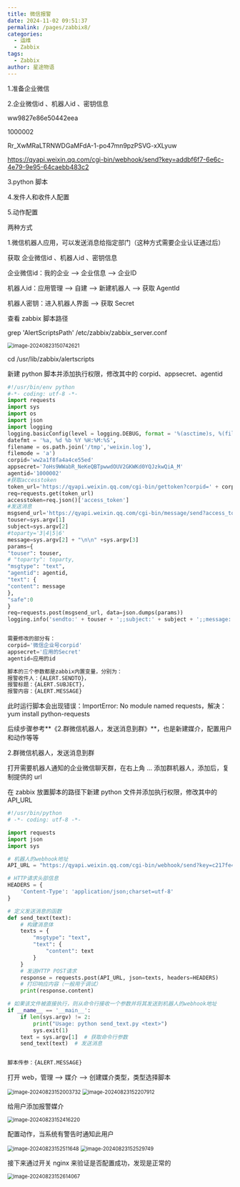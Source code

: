 ```yaml
---
title: 微信报警
date: 2024-11-02 09:51:37
permalink: /pages/zabbix8/
categories:
  - 运维
  - Zabbix
tags:
  - Zabbix
author: 星途物语
---
```

1.准备企业微信

2.企业微信id 、机器人id 、密钥信息

ww9827e86e50442eea

1000002

Rr_XwMRaLTRNWDGaMFdA-1-po47mn9pzPSVG-xXLyuw

https://qyapi.weixin.qq.com/cgi-bin/webhook/send?key=addbf6f7-6e6c-4e79-9e95-64caebb483c2

3.python 脚本

4.发件人和收件人配置

5.动作配置



两种方式

1.微信机器人应用，可以发送消息给指定部门（这种方式需要企业认证通过后）

获取 企业微信id 、机器人id 、密钥信息

企业微信id：我的企业 --> 企业信息 --> 企业ID

机器人id：应用管理 --> 自建 --> 新建机器人 --> 获取 AgentId

机器人密钥：进入机器人界面 --> 获取 Secret

查看 zabbix 脚本路径

grep 'AlertScriptsPath' /etc/zabbix/zabbix_server.conf

 <img src="D:\file\02-笔记\02-运维\assets\image-20240823150742621.png" alt="image-20240823150742621" style="zoom:80%;" />

cd /usr/lib/zabbix/alertscripts

新建 python 脚本并添加执行权限，修改其中的 corpid、appsecret、agentid

```python
#!/usr/bin/env python
#-*- coding: utf-8 -*-
import requests
import sys
import os
import json
import logging
logging.basicConfig(level = logging.DEBUG, format = '%(asctime)s, %(filename)s, %(levelname)s, %(message)s',
datefmt = '%a, %d %b %Y %H:%M:%S',
filename = os.path.join('/tmp','weixin.log'),
filemode = 'a')
corpid='ww2a1f8fa4a4ce55ed'
appsecret='7oHs9WWabR_NeKeQBTpwwdOUV2GKWKd0YQJzkwQiA_M'
agentid='1000002'
#获取accesstoken
token_url='https://qyapi.weixin.qq.com/cgi-bin/gettoken?corpid=' + corpid + '&corpsecret=' + appsecret
req=requests.get(token_url)
accesstoken=req.json()['access_token']
#发送消息
msgsend_url='https://qyapi.weixin.qq.com/cgi-bin/message/send?access_token=' + accesstoken
touser=sys.argv[1]
subject=sys.argv[2]
#toparty='3|4|5|6'
message=sys.argv[2] + "\n\n" +sys.argv[3]
params={
"touser": touser,
# "toparty": toparty,
"msgtype": "text",
"agentid": agentid,
"text": {
"content": message
},
"safe":0
}
req=requests.post(msgsend_url, data=json.dumps(params))
logging.info('sendto:' + touser + ';;subject:' + subject + ';;message:' + message)


需要修改的部分有：
corpid='微信企业号corpid'
appsecret='应用的Secret'
agentid=应用的id

脚本的三个参数都是zabbix内置变量，分别为：
报警收件人：{ALERT.SENDTO}，
报警标题：{ALERT.SUBJECT}，
报警内容：{ALERT.MESSAGE}
```

此时运行脚本会出现错误：ImportError: No module named requests，解决：yum install python-requests

后续步骤参考**《2.群微信机器人，发送消息到群》**，也是新建媒介，配置用户和动作等等



2.群微信机器人，发送消息到群

打开需要机器人通知的企业微信聊天群，在右上角 ... 添加群机器人，添加后，复制提供的 url

在 zabbix 放置脚本的路径下新建 python 文件并添加执行权限，修改其中的 API_URL

```python
#!/usr/bin/python
# -*- coding: utf-8 -*-

import requests
import json
import sys

# 机器人的webhook地址
API_URL = "https://qyapi.weixin.qq.com/cgi-bin/webhook/send?key=c217fe49-a91d-4c32-8f90-5e46f1f45f59"

# HTTP请求头部信息
HEADERS = {
    'Content-Type': 'application/json;charset=utf-8'
}

# 定义发送消息的函数
def send_text(text):
    # 构建消息体
    texts = {
        "msgtype": "text",
        "text": {
            "content": text
        }
    }
    # 发送HTTP POST请求
    response = requests.post(API_URL, json=texts, headers=HEADERS)
    # 打印响应内容（一般用于调试）
    print(response.content)

# 如果该文件被直接执行，则从命令行接收一个参数并将其发送到机器人的webhook地址
if __name__ == '__main__':
    if len(sys.argv) != 2:
        print("Usage: python send_text.py <text>")
        sys.exit(1)
    text = sys.argv[1]  # 获取命令行参数
    send_text(text)  # 发送消息


脚本传参：{ALERT.MESSAGE}
```

打开 web，管理 --> 媒介 --> 创建媒介类型，类型选择脚本

 <img src="D:\file\02-笔记\02-运维\assets\image-20240823152003732.png" alt="image-20240823152003732" style="zoom:80%;" />

 <img src="D:\file\02-笔记\02-运维\assets\image-20240823152207912.png" alt="image-20240823152207912" style="zoom:80%;" />

给用户添加报警媒介

 <img src="D:\file\02-笔记\02-运维\assets\image-20240823152416220.png" alt="image-20240823152416220" style="zoom:80%;" />

配置动作，当系统有警告时通知此用户

 <img src="D:\file\02-笔记\02-运维\assets\image-20240823152511648.png" alt="image-20240823152511648" style="zoom:80%;" />

 <img src="D:\file\02-笔记\02-运维\assets\image-20240823152529749.png" alt="image-20240823152529749" style="zoom:80%;" />

接下来通过开关 nginx 来验证是否配置成功，发现是正常的

 <img src="D:\file\02-笔记\02-运维\assets\image-20240823152614067.png" alt="image-20240823152614067" style="zoom:80%;" />